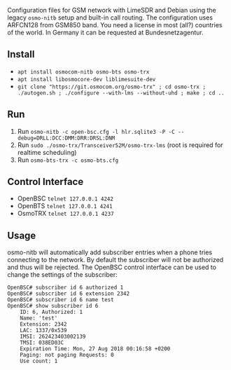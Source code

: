 Configuration files for GSM network with LimeSDR and Debian
using the legacy `osmo-nitb` setup and built-in call routing.
The configuration uses ARFCN128 from GSM850 band. You need a
license in most (all?) countries of the world. In Germany it
can be requested at Bundesnetzagentur.

## Install

 * `apt install osmocom-nitb osmo-bts osmo-trx`
 * `apt install libosmocore-dev liblimesuite-dev`
 * `git clone "https://git.osmocom.org/osmo-trx" ; cd osmo-trx ; ./autogen.sh ; ./configure --with-lms --without-uhd ; make ; cd ..`

## Run

1. Run `osmo-nitb -c open-bsc.cfg -l hlr.sqlite3 -P -C --debug=DRLL:DCC:DMM:DRR:DRSL:DNM`
2. Run `sudo ./osmo-trx/Transceiver52M/osmo-trx-lms` (root is required for realtime scheduling)
3. Run `osmo-bts-trx -c osmo-bts.cfg`

## Control Interface

 * OpenBSC `telnet 127.0.0.1 4242`
 * OpenBTS `telnet 127.0.0.1 4241`
 * OsmoTRX `telnet 127.0.0.1 4237`

## Usage

osmo-nitb will automatically add subscriber entries when a phone tries
connecting to the network. By default the subscriber will not be authorized
and thus will be rejected. The OpenBSC control interface can be used
to change the settings of the subscriber:

```
OpenBSC# subscriber id 6 authorized 1 
OpenBSC# subscriber id 6 extension 2342
OpenBSC# subscriber id 6 name test
OpenBSC# show subscriber id 6
    ID: 6, Authorized: 1
    Name: 'test'
    Extension: 2342
    LAC: 1337/0x539
    IMSI: 262423403002139
    TMSI: 038ED03C
    Expiration Time: Mon, 27 Aug 2018 00:16:58 +0200
    Paging: not paging Requests: 0
    Use count: 1
```
